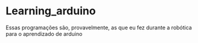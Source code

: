 # Learning_arduino


Essas programações são, provavelmente, as que eu fez durante a robótica para o aprendizado de arduino 
